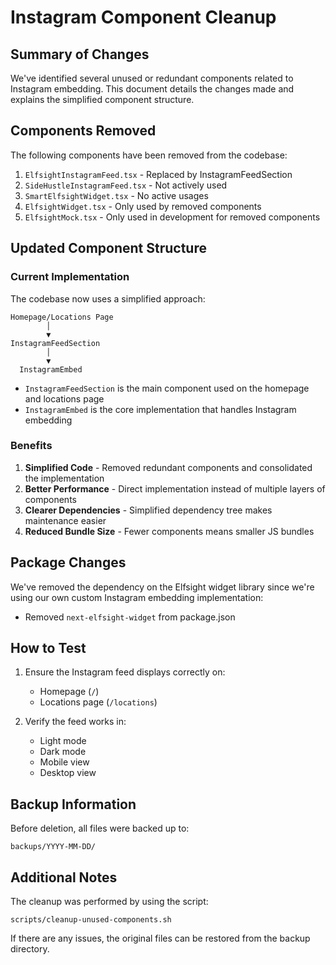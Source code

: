 # Instagram Component Cleanup

## Summary of Changes

We've identified several unused or redundant components related to Instagram embedding. This document details the changes made and explains the simplified component structure.

## Components Removed

The following components have been removed from the codebase:

1. `ElfsightInstagramFeed.tsx` - Replaced by InstagramFeedSection
2. `SideHustleInstagramFeed.tsx` - Not actively used
3. `SmartElfsightWidget.tsx` - No active usages
4. `ElfsightWidget.tsx` - Only used by removed components
5. `ElfsightMock.tsx` - Only used in development for removed components

## Updated Component Structure

### Current Implementation

The codebase now uses a simplified approach:

```
Homepage/Locations Page
        │
        ▼
InstagramFeedSection
        │
        ▼
  InstagramEmbed
```

- `InstagramFeedSection` is the main component used on the homepage and locations page
- `InstagramEmbed` is the core implementation that handles Instagram embedding

### Benefits

1. **Simplified Code** - Removed redundant components and consolidated the implementation
2. **Better Performance** - Direct implementation instead of multiple layers of components
3. **Clearer Dependencies** - Simplified dependency tree makes maintenance easier
4. **Reduced Bundle Size** - Fewer components means smaller JS bundles

## Package Changes

We've removed the dependency on the Elfsight widget library since we're using our own custom Instagram embedding implementation:

- Removed `next-elfsight-widget` from package.json

## How to Test

1. Ensure the Instagram feed displays correctly on:
   - Homepage (`/`)
   - Locations page (`/locations`)

2. Verify the feed works in:
   - Light mode
   - Dark mode
   - Mobile view
   - Desktop view

## Backup Information

Before deletion, all files were backed up to:
```
backups/YYYY-MM-DD/
```

## Additional Notes

The cleanup was performed by using the script:
```
scripts/cleanup-unused-components.sh
```

If there are any issues, the original files can be restored from the backup directory.
